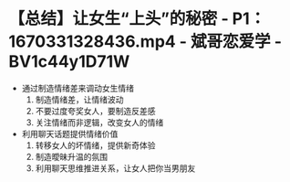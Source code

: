 # 【总结】让女生“上头”的秘密 - P1：1670331328436.mp4 - 斌哥恋爱学 - BV1c44y1D71W

-   通过制造情绪差来调动女生情绪
    1.  制造情绪差，让情绪波动
    2.  不要过度夸奖女人，要制造反差感
    3.  关注情绪而非逻辑，改变女人的情绪
-   利用聊天话题提供情绪价值
    1.  转移女人的坏情绪，提供新奇体验
    2.  制造曖昧升温的氛围
    3.  利用聊天思维推进关系，让女人把你当男朋友